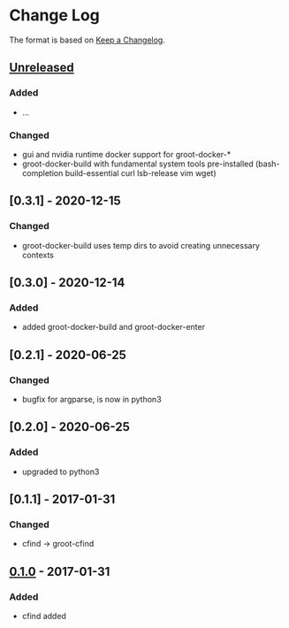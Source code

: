 # Change Log

The format is based on [Keep a Changelog](http://keepachangelog.com/).

## [Unreleased]
### Added
- ...

### Changed
- gui and nvidia runtime docker support for groot-docker-*
- groot-docker-build with fundamental system tools pre-installed (bash-completion build-essential curl lsb-release vim wget)

## [0.3.1] - 2020-12-15
### Changed
- groot-docker-build uses temp dirs to avoid creating unnecessary contexts

## [0.3.0] - 2020-12-14
### Added
- added groot-docker-build and groot-docker-enter

## [0.2.1] - 2020-06-25
### Changed
- bugfix for argparse, is now in python3

## [0.2.0] - 2020-06-25
### Added
- upgraded to python3

## [0.1.1] - 2017-01-31
### Changed
- cfind -> groot-cfind

## [0.1.0] - 2017-01-31
### Added
- cfind added

[Unreleased]: https://github.com/stonier/groot_tools/compare/0.1.1...HEAD
[0.1.0]: https://github.com/stonier/groot_tools/compare/0.1.0...0.1.1
[0.1.0]: https://github.com/stonier/groot_tools/compare/97851767bb617e1ab5e3a1fbf379242c75b0d0e2...0.1.0
